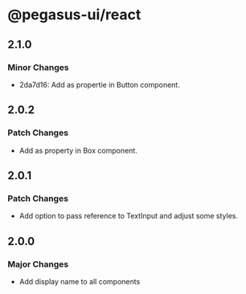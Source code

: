 # @pegasus-ui/react

## 2.1.0

### Minor Changes

- 2da7d16: Add as propertie in Button component.

## 2.0.2

### Patch Changes

- Add as property in Box component.

## 2.0.1

### Patch Changes

- Add option to pass reference to TextInput and adjust some styles.

## 2.0.0

### Major Changes

- Add display name to all components
